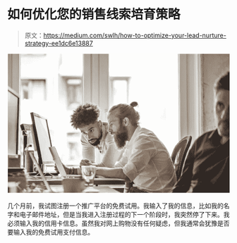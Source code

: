 # 如何优化您的销售线索培育策略

> 原文：<https://medium.com/swlh/how-to-optimize-your-lead-nurture-strategy-ee1dc6e13887>

![](img/9e6e1077398671db4d6ae66c5c9e0909.png)

几个月前，我试图注册一个推广平台的免费试用。我输入了我的信息，比如我的名字和电子邮件地址，但是当我进入注册过程的下一个阶段时，我突然停了下来。我必须输入我的信用卡信息。虽然我对网上购物没有任何疑虑，但我通常会犹豫是否要输入我的免费试用支付信息。